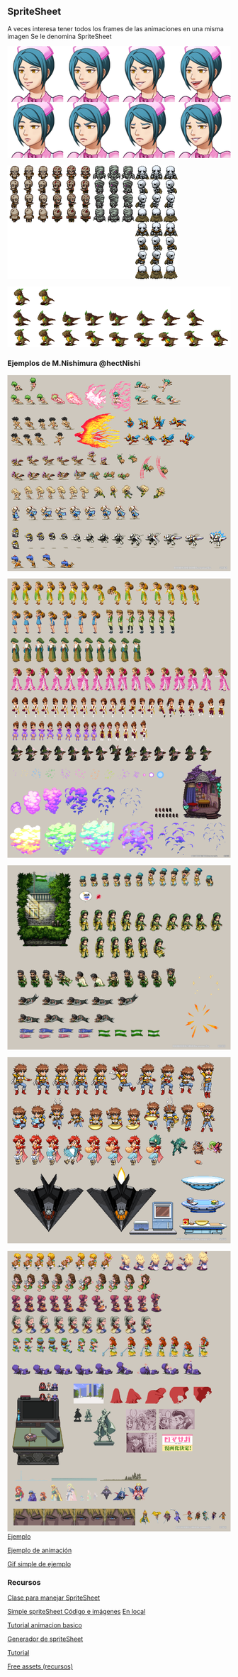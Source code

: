 
## SpriteSheet

A veces interesa tener todos los frames de las animaciones en una misma imagen
Se le denomina SpriteSheet

![](./spriteSheets/expresionCara.png)

![](./spriteSheets/minizombies.png)


![](./spriteSheets/terrex_0.png)


### Ejemplos de M.Nishimura @hectNishi


![](./spriteSheets/EBmnA7bVAAAKt7c.png)

![](./spriteSheets/EaPNhIFUMAIKoDo.png)

![](./spriteSheets/EXj-T-rVcAMjZmB.png)

![](./spriteSheets/EUDgh7jUYAAqrl7.png)

![](./spriteSheets/EU5Kqj6UcAEFu8V.png)
[Ejemplo](https://video.twimg.com/tweet_video/EcyjWy8VcAANPkv.mp4)

[Ejemplo de animación](https://twitter.com/hectNishi/status/1257754099266629632)

[Gif simple de ejemplo](https://twitter.com/hectNishi/status/1264341827416518656)

### Recursos

[Clase para manejar SpriteSheet](https://www.pygame.org/wiki/Spritesheet)

[Simple spriteSheet	](https://www.sourcecodester.com/tutorials/python/11879/python-pygame-simple-spritesheet-animation.html) [Código e imágenes](https://www.sourcecodester.com/download-code?nid=11879&title=Python+-+Pygame+Simple+SpriteSheet+Animation&uri=%2Ftutorials%2Fpython%2F11879%2Fpython-pygame-simple-spritesheet-animation.html) [En local](./python_-_pygame_spritesheet_animation.zip)


[Tutorial animacion basico](https://techwithtim.net/tutorials/game-development-with-python/pygame-tutorial/pygame-animation/)

[Generador de spriteSheet](https://ya-webdesign.com/image/sprite-png-generator/2054178.html)

[Tutorial](https://pythonprogramming.altervista.org/animation-on-pygame-2-free-characters-and-more-actions/)

[Free assets (recursos)](https://www.gameart2d.com/freebies.html)
